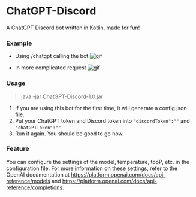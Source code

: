 # ChatGPT-Discord
A ChatGPT Discord bot written in Kotlin, made for fun!

### Example
- Using /chatgpt calling the bot
  ![gif](https://i.imgur.com/T34ZsRz.gif)

- In more complicated request
  ![gif](https://i.imgur.com/TSNL7Ys.gif)

### Usage
 > java -jar ChatGPT-Discord-1.0.jar
 
1. If you are using this bot for the first time, it will generate a config.json file.
2. Put your ChatGPT token and Discord token into ```"discordToken":""``` and ```"chatGPTToken":""```
3. Run it again. You should be good to go now.

### Feature
You can configure the settings of the model, temperature, topP, etc. in the configuration file. For more information on these settings, refer to the OpenAI documentation at https://platform.openai.com/docs/api-reference/models and https://platform.openai.com/docs/api-reference/completions. 
